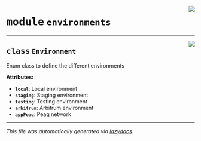 <!-- markdownlint-disable -->

<a href="https://github.com/nevermined-io/payments-py/blob/main/payments_py/environments.py#L0"><img align="right" style="float:right;" src="https://img.shields.io/badge/-source-cccccc?style=flat-square"></a>

# <kbd>module</kbd> `environments`






---

<a href="https://github.com/nevermined-io/payments-py/blob/main/payments_py/environments.py#L3"><img align="right" style="float:right;" src="https://img.shields.io/badge/-source-cccccc?style=flat-square"></a>

## <kbd>class</kbd> `Environment`
Enum class to define the different environments 



**Attributes:**
 
 - <b>`local`</b>:  Local environment 
 - <b>`staging`</b>:  Staging environment 
 - <b>`testing`</b>:  Testing environment 
 - <b>`arbitrum`</b>:  Arbitrum environment 
 - <b>`appPeaq`</b>:  Peaq network 







---

_This file was automatically generated via [lazydocs](https://github.com/ml-tooling/lazydocs)._
